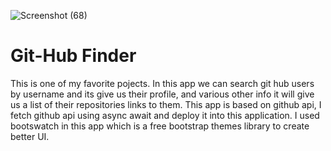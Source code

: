 ![Screenshot (68)](https://user-images.githubusercontent.com/49793696/133208350-f1e00b41-7741-4061-8a0f-df6638080004.png)

# Git-Hub Finder 

This is one of my favorite pojects. In this app we can search git hub users by username and its give us their profile, and various other info it will give us a list of their repositories links to them. This app is based on github api, I fetch github api using async await and deploy it into this application. I used bootswatch in this app which is a free bootstrap themes library to create better UI.

